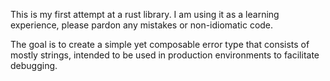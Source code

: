 This is my first attempt at a rust library. I am using it as a learning
experience, please pardon any mistakes or non-idiomatic code.

The goal is to create a simple yet composable error type that consists of
mostly strings, intended to be used in production environments to facilitate
debugging.
